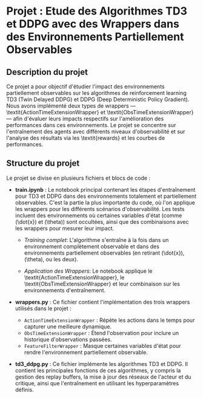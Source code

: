 # Projet : Etude des Algorithmes TD3 et DDPG avec des Wrappers dans des Environnements Partiellement Observables

## Description du projet

Ce projet a pour objectif d'étudier l'impact des environnements partiellement observables sur les algorithmes de reinforcement learning TD3 (Twin Delayed DDPG) et DDPG (Deep Deterministic Policy Gradient). Nous avons implémenté deux types de wrappers — \textit{ActionTimeExtensionWrapper} et \textit{ObsTimeExtensionWrapper} — afin d'évaluer leurs impacts respectifs sur l'amélioration des performances dans ces environnements. Le projet se concentre sur l'entraînement des agents avec différents niveaux d'observabilité et sur l'analyse des résultats via les \textit{rewards} et les courbes de performances.

## Structure du projet

Le projet se divise en plusieurs fichiers et blocs de code :

- **train.ipynb** : Le notebook principal contenant les étapes d'entraînement pour TD3 et DDPG dans des environnements totalement et partiellement observables. C'est la partie la plus importante du code, où l'on applique les wrappers pour les différents scénarios d'observabilité. Les tests incluent des environnements où certaines variables d'état (comme \(\dot{x}\) et \(\theta\)) sont occultées, ainsi que des combinaisons avec les wrappers pour mesurer leur impact.
  
  - *Training complet*: L'algorithme s'entraîne à la fois dans un environnement complètement observable et dans des environnements partiellement observables (en retirant \(\dot{x}\), \(\theta\), ou les deux).
  
  - *Application des Wrappers*: Le notebook applique le \textit{ActionTimeExtensionWrapper}, le \textit{ObsTimeExtensionWrapper} et leur combinaison sur les environnements d'entraînement.

- **wrappers.py** : Ce fichier contient l'implémentation des trois wrappers utilisés dans le projet :
  - `ActionTimeExtensionWrapper` : Répète les actions dans le temps pour capturer une meilleure dynamique.
  - `ObsTimeExtensionWrapper` : Étend l'observation pour inclure un historique d'observations passées.
  - `FeatureFilterWrapper` : Masque certaines variables d'état pour rendre l'environnement partiellement observable.

- **td3_ddpg.py** : Ce fichier implémente les algorithmes TD3 et DDPG. Il contient les principales fonctions de ces algorithmes, y compris la gestion des replay buffers, la mise à jour des réseaux de l'acteur et du critique, ainsi que l'entraînement en utilisant les hyperparamètres définis.
